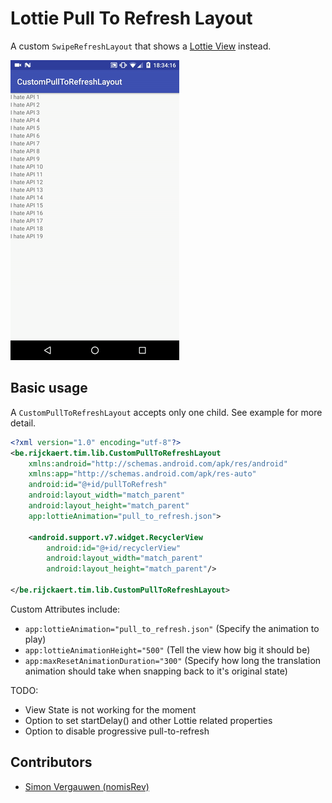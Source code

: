 # Lottie Pull To Refresh Layout

A custom `SwipeRefreshLayout` that shows a [Lottie View](https://github.com/airbnb/lottie-android) instead.

<img src="img/example.gif"></img>

## Basic usage

A `CustomPullToRefreshLayout` accepts only one child.
See example for more detail.

```xml
<?xml version="1.0" encoding="utf-8"?>
<be.rijckaert.tim.lib.CustomPullToRefreshLayout
    xmlns:android="http://schemas.android.com/apk/res/android"
    xmlns:app="http://schemas.android.com/apk/res-auto"
    android:id="@+id/pullToRefresh"
    android:layout_width="match_parent"
    android:layout_height="match_parent"
    app:lottieAnimation="pull_to_refresh.json">

    <android.support.v7.widget.RecyclerView
        android:id="@+id/recyclerView"
        android:layout_width="match_parent"
        android:layout_height="match_parent"/>

</be.rijckaert.tim.lib.CustomPullToRefreshLayout>
```

Custom Attributes include:

* `app:lottieAnimation="pull_to_refresh.json"` (Specify the animation to play)
* `app:lottieAnimationHeight="500"` (Tell the view how big it should be)
* `app:maxResetAnimationDuration="300"` (Specify how long the translation animation should take when snapping back to it's original state)

TODO:
* View State is not working for the moment
* Option to set startDelay() and other Lottie related properties
* Option to disable progressive pull-to-refresh

## Contributors
* [Simon Vergauwen (nomisRev)](https://github.com/nomisRev)
